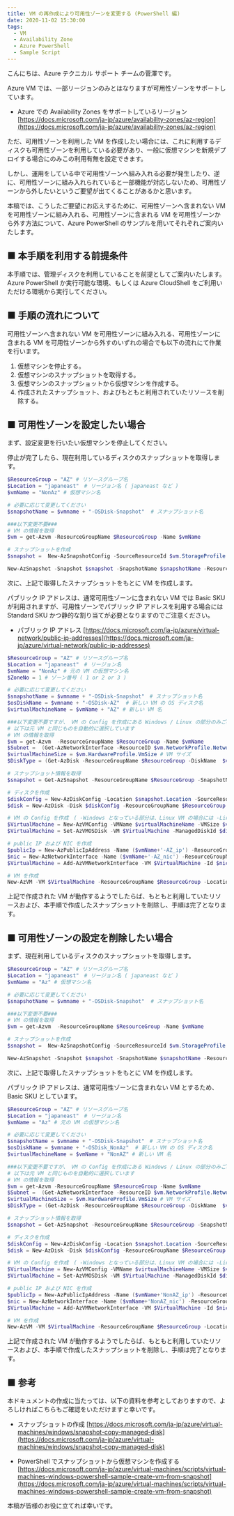 ```yaml
---
title: VM の再作成により可用性ゾーンを変更する (PowerShell 編)
date: 2020-11-02 15:30:00
tags:
  - VM
  - Availability Zone
  - Azure PowerShell
  - Sample Script
---
```


こんにちは、Azure テクニカル サポート チームの菅澤です。

Azure VM では、一部リージョンのみとはなりますが可用性ゾーンをサポートしています。

- Azure での Availability Zones をサポートしているリージョン
  [https://docs.microsoft.com/ja-jp/azure/availability-zones/az-region](https://docs.microsoft.com/ja-jp/azure/availability-zones/az-region)

ただ、可用性ゾーンを利用した VM を作成したい場合には、これに利用するディスクも可用性ゾーンを利用している必要があり、一般に仮想マシンを新規デプロイする場合にのみこの利用有無を設定できます。

<!-- more -->

しかし、運用をしている中で可用性ゾーンへ組み入れる必要が発生したり、逆に、可用性ゾーンに組み入れられていると一部機能が対応しないため、可用性ゾーンから外したいというご要望が出てくることがあるかと思います。

本稿では、こうしたご要望にお応えするために、可用性ゾーンへ含まれない VM を可用性ゾーンに組み入れる、可用性ゾーンに含まれる VM を可用性ゾーンから外す方法について、Azure PowerShell のサンプルを用いてそれぞれご案内いたします。

## ■ 本手順を利用する前提条件

本手順では、管理ディスクを利用していることを前提としてご案内いたします。
Azure PowerShell か実行可能な環境、もしくは Azure CloudShell をご利用いただける環境から実行してください。

## ■ 手順の流れについて

可用性ゾーンへ含まれない VM を可用性ゾーンに組み入れる、可用性ゾーンに含まれる VM を可用性ゾーンから外すのいずれの場合でも以下の流れにて作業を行います。

1. 仮想マシンを停止する。
2. 仮想マシンのスナップショットを取得する。
3. 仮想マシンのスナップショットから仮想マシンを作成する。
4. 作成されたスナップショット、およびもともと利用されていたリソースを削除する。

## ■ 可用性ゾーンを設定したい場合

まず、設定変更を行いたい仮想マシンを停止してください。

停止が完了したら、現在利用しているディスクのスナップショットを取得します。
```PowerShell
$ResourceGroup = "AZ" # リソースグループ名
$Location = "japaneast"　# リージョン名 ( japaneast など )
$vmName = "NonAz" # 仮想マシン名

# 必要に応じて変更してください
$snapshotName = $vmname + "-OSDisk-Snapshot"  # スナップショット名

###以下変更不要###
# VM の情報を取得
$vm = get-Azvm -ResourceGroupName $ResourceGroup -Name $vmName

# スナップショットを作成
$snapshot =  New-AzSnapshotConfig -SourceResourceId $vm.StorageProfile.OsDisk.ManagedDisk.Id -Location $Location -CreateOption copy

New-AzSnapshot -Snapshot $snapshot -SnapshotName $snapshotName -ResourceGroupName $ResourceGroup
```

次に、上記で取得したスナップショットをもとに VM を作成します。

パブリック IP アドレスは、通常可用性ゾーンに含まれない VM では Basic SKU が利用されますが、可用性ゾーンでパブリック IP アドレスを利用する場合には Standard SKU かつ静的な割り当てが必要となりますのでご注意ください。

- パブリック IP アドレス
  [https://docs.microsoft.com/ja-jp/azure/virtual-network/public-ip-addresses](https://docs.microsoft.com/ja-jp/azure/virtual-network/public-ip-addresses)

```PowerShell
$ResourceGroup = "AZ" # リソースグループ名
$Location = "japaneast"　# リージョン名
$vmName = "NonAz" # 元の VM の仮想マシン名
$ZoneNo = 1 # ゾーン番号 ( 1 or 2 or 3 )

# 必要に応じて変更してください
$snapshotName = $vmname + "-OSDisk-Snapshot"　# スナップショット名
$osDiskName = $vmname + "-OSDisk-AZ"  # 新しい VM の OS ディスク名
$virtualMachineName = $vmName + "AZ" # 新しい VM 名

###以下変更不要ですが、 VM の Config を作成にある Windows / Linux の部分のみご確認ください ###
# 以下は元 VM と同じものを自動的に選択しています
# VM の情報を取得
$vm = get-Azvm  -ResourceGroupName $ResourceGroup -Name $vmName
$Subnet =  (Get-AzNetworkInterface -ResourceID $vm.NetworkProfile.NetworkInterfaces.Id).IpConfigurations.subnet.Id # サブネット情報
$virtualMachineSize = $vm.HardwareProfile.VmSize # VM サイズ 
$DiskType = (Get-AzDisk -ResourceGroupName $ResourceGroup -DiskName  $vm.StorageProfile.OsDisk.Name).Sku.Name # ディスクの種類

# スナップショット情報を取得
$snapshot = Get-AzSnapshot -ResourceGroupName $ResourceGroup -SnapshotName $snapshotName

# ディスクを作成
$diskConfig = New-AzDiskConfig -Location $snapshot.Location -SourceResourceId $snapshot.Id -CreateOption Copy -Zone $ZoneNo -AccountType $DiskType
$disk = New-AzDisk -Disk $diskConfig -ResourceGroupName $ResourceGroup -DiskName $osDiskName

# VM の Config を作成　( -Windows となっている部分は、Linux VM の場合には -Linux に変えてください )
$VirtualMachine = New-AzVMConfig -VMName $virtualMachineName -VMSize $virtualMachineSize -Zone $ZoneNo
$VirtualMachine = Set-AzVMOSDisk -VM $VirtualMachine -ManagedDiskId $disk.Id -CreateOption Attach -Windows

# public IP および NIC を作成
$publicIp = New-AzPublicIpAddress -Name ($vmName+'-AZ_ip') -ResourceGroupName $ResourceGroup -Location $snapshot.Location -AllocationMethod Static -Zone $ZoneNo -Sku Standard
$nic = New-AzNetworkInterface -Name ($vmName+'-AZ_nic') -ResourceGroupName $ResourceGroup -Location $snapshot.Location -SubnetId $subnet -PublicIpAddressId $publicIp.Id 
$VirtualMachine = Add-AzVMNetworkInterface -VM $VirtualMachine -Id $nic.Id

# VM を作成
New-AzVM -VM $VirtualMachine -ResourceGroupName $ResourceGroup -Location $snapshot.Location
```

上記で作成された VM が動作するようでしたらば、もともと利用していたリソースおよび、本手順で作成したスナップショットを削除し、手順は完了となります。

## ■ 可用性ゾーンの設定を削除したい場合

まず、現在利用しているディスクのスナップショットを取得します。

```PowerShell
$ResourceGroup = "AZ" # リソースグループ名
$Location = "japaneast"　# リージョン名 ( japaneast など )
$vmName = "Az" # 仮想マシン名

# 必要に応じて変更してください
$snapshotName = $vmname + "-OSDisk-Snapshot"  # スナップショット名

###以下変更不要###
# VM の情報を取得
$vm = get-Azvm  -ResourceGroupName $ResourceGroup -Name $vmName

# スナップショットを作成
$snapshot =  New-AzSnapshotConfig -SourceResourceId $vm.StorageProfile.OsDisk.ManagedDisk.Id -Location $Location -CreateOption copy

New-AzSnapshot -Snapshot $snapshot -SnapshotName $snapshotName -ResourceGroupName $ResourceGroup
```

次に、上記で取得したスナップショットをもとに VM を作成します。

パブリック IP アドレスは、通常可用性ゾーンに含まれない VM とするため、Basic SKU としています。

```PowerShell
$ResourceGroup = "AZ" # リソースグループ名
$Location = "japaneast"　# リージョン名
$vmName = "Az" # 元の VM の仮想マシン名

# 必要に応じて変更してください
$snapshotName = $vmname + "-OSDisk-Snapshot"　# スナップショット名
$osDiskName = $vmname + "-OSDisk_NonAz"  # 新しい VM の OS ディスク名
$virtualMachineName = $vmName + "NonAZ" # 新しい VM 名

###以下変更不要ですが、 VM の Config を作成にある Windows / Linux の部分のみご確認ください ###
# 以下は元 VM と同じものを自動的に選択しています
# VM の情報を取得
$vm = get-Azvm -ResourceGroupName $ResourceGroup -Name $vmName
$Subnet =  (Get-AzNetworkInterface -ResourceID $vm.NetworkProfile.NetworkInterfaces.Id).IpConfigurations.subnet.Id # サブネット情報
$virtualMachineSize = $vm.HardwareProfile.VmSize # VM サイズ 
$DiskType = (Get-AzDisk -ResourceGroupName $ResourceGroup -DiskName  $vm.StorageProfile.OsDisk.Name).Sku.Name # ディスクの種類

# スナップショット情報を取得
$snapshot = Get-AzSnapshot -ResourceGroupName $ResourceGroup -SnapshotName $snapshotName

# ディスクを作成
$diskConfig = New-AzDiskConfig -Location $snapshot.Location -SourceResourceId $snapshot.Id -CreateOption Copy -AccountType $DiskType
$disk = New-AzDisk -Disk $diskConfig -ResourceGroupName $ResourceGroup -DiskName $osDiskName

# VM の Config を作成　( -Windows となっている部分は、Linux VM の場合には -Linux に変えてください )
$VirtualMachine = New-AzVMConfig -VMName $virtualMachineName -VMSize $virtualMachineSize
$VirtualMachine = Set-AzVMOSDisk -VM $VirtualMachine -ManagedDiskId $disk.Id -CreateOption Attach -Windows

# public IP および NIC を作成
$publicIp = New-AzPublicIpAddress -Name ($vmName+'NonAZ_ip') -ResourceGroupName $ResourceGroup -Location $snapshot.Location -AllocationMethod Dynamic -Sku Basic
$nic = New-AzNetworkInterface -Name ($vmName+'NonAZ_nic') -ResourceGroupName $ResourceGroup -Location $snapshot.Location -SubnetId $subnet -PublicIpAddressId $publicIp.Id 
$VirtualMachine = Add-AzVMNetworkInterface -VM $VirtualMachine -Id $nic.Id

# VM を作成
New-AzVM -VM $VirtualMachine -ResourceGroupName $ResourceGroup -Location $snapshot.Location
```

上記で作成された VM が動作するようでしたらば、もともと利用していたリソースおよび、本手順で作成したスナップショットを削除し、手順は完了となります。

## ■ 参考

本ドキュメントの作成に当たっては、以下の資料を参考としておりますので、よろしければこちらもご確認をいただけますと幸いです。

- スナップショットの作成
  [https://docs.microsoft.com/ja-jp/azure/virtual-machines/windows/snapshot-copy-managed-disk](https://docs.microsoft.com/ja-jp/azure/virtual-machines/windows/snapshot-copy-managed-disk)

- PowerShell でスナップショットから仮想マシンを作成する
  [https://docs.microsoft.com/ja-jp/azure/virtual-machines/scripts/virtual-machines-windows-powershell-sample-create-vm-from-snapshot](https://docs.microsoft.com/ja-jp/azure/virtual-machines/scripts/virtual-machines-windows-powershell-sample-create-vm-from-snapshot)


本稿が皆様のお役に立てれば幸いです。